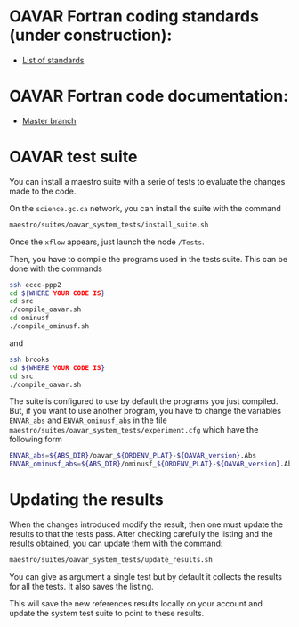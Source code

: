 # OAVAR Fortran coding standards (under construction):

* [List of standards](https://wiki.cmc.ec.gc.ca/wiki/Assimilation/oavar_Coding_Standards)

# OAVAR Fortran code documentation:

* [Master branch](http://hpfx.science.gc.ca/~mab001/f90doc/master/)

# OAVAR test suite

You can install a maestro suite with a serie of tests to evaluate the
changes made to the code.

On the `science.gc.ca` network, you can install the suite with the command
```bash
maestro/suites/oavar_system_tests/install_suite.sh
```

Once the `xflow` appears, just launch the node `/Tests`.

Then, you have to compile the programs used in the tests suite.
This can be done with the commands
```bash
ssh eccc-ppp2
cd ${WHERE YOUR CODE IS}
cd src
./compile_oavar.sh
cd ominusf
./compile_ominusf.sh
```
and
```bash
ssh brooks
cd ${WHERE YOUR CODE IS}
cd src
./compile_oavar.sh
```

The suite is configured to use by default the programs you just
compiled.  But, if you want to use another program, you have to change
the variables `ENVAR_abs` and `ENVAR_ominusf_abs` in the file
`maestro/suites/oavar_system_tests/experiment.cfg` which have the
following form
```bash
ENVAR_abs=${ABS_DIR}/oavar_${ORDENV_PLAT}-${OAVAR_version}.Abs
ENVAR_ominusf_abs=${ABS_DIR}/ominusf_${ORDENV_PLAT}-${OAVAR_version}.Abs
```

# Updating the results

When the changes introduced modify the result, then one must update the
results to that the tests pass.  After checking carefully the listing
and the results obtained, you can update them with the command:
```bash
maestro/suites/oavar_system_tests/update_results.sh
```

You can give as argument a single test but by default it collects the
results for all the tests.  It also saves the listing.

This will save the new references results locally on your account and
update the system test suite to point to these results.

